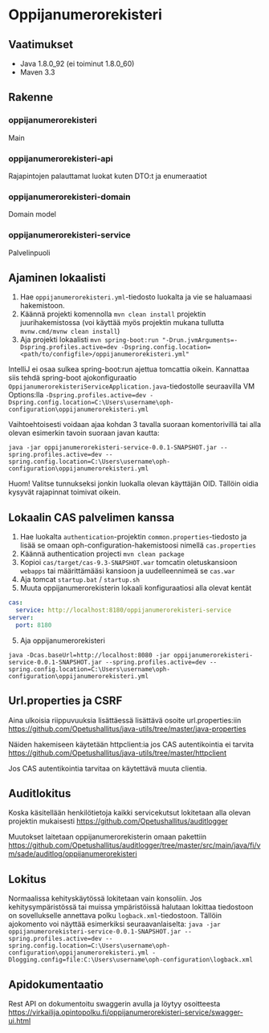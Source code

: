 # Oppijanumerorekisteri

## Vaatimukset
- Java 1.8.0_92 (ei toiminut 1.8.0_60)
- Maven 3.3

## Rakenne
### oppijanumerorekisteri
Main
### oppijanumerorekisteri-api
Rajapintojen palauttamat luokat kuten DTO:t ja enumeraatiot
### oppijanumerorekisteri-domain
Domain model
### oppijanumerorekisteri-service
Palvelinpuoli

## Ajaminen lokaalisti
1) Hae `oppijanumerorekisteri.yml`-tiedosto luokalta ja vie se haluamaasi hakemistoon.
2) Käännä projekti komennolla `mvn clean install` projektin juurihakemistossa (voi käyttää myös projektin mukana tullutta `mvnw.cmd/mvnw clean install`)
3) Aja projekti lokaalisti `mvn spring-boot:run "-Drun.jvmArguments=-Dspring.profiles.active=dev -Dspring.config.location=<path/to/configfile>/oppijanumerorekisteri.yml"`

IntelliJ ei osaa sulkea spring-boot:run ajettua tomcattia oikein. Kannattaa siis tehdä spring-boot ajokonfiguraatio `OppijanumerorekisteriServiceApplication.java`-tiedostolle seuraavilla VM Options:lla `-Dspring.profiles.active=dev -Dspring.config.location=C:\Users\username\oph-configuration\oppijanumerorekisteri.yml`

Vaihtoehtoisesti voidaan ajaa kohdan 3 tavalla suoraan komentorivillä tai alla olevan esimerkin tavoin suoraan javan kautta: 

`java -jar oppijanumerorekisteri-service-0.0.1-SNAPSHOT.jar --spring.profiles.active=dev --spring.config.location=C:\Users\username\oph-configuration\oppijanumerorekisteri.yml`

Huom! Valitse tunnukseksi jonkin luokalla olevan käyttäjän OID. Tällöin oidia kysyvät rajapinnat toimivat oikein.

## Lokaalin CAS palvelimen kanssa
1) Hae luokalta `authentication`-projektin `common.properties`-tiedosto ja lisää se omaan oph-configuration-hakemistoosi nimellä `cas.properties`
2) Käännä authentication projecti `mvn clean package`
3) Kopioi `cas/target/cas-9.3-SNAPSHOT.war` tomcatin oletuskansioon `webapps` tai määrittämääsi kansioon ja uudelleennimeä se `cas.war`
4) Aja tomcat `startup.bat` / `startup.sh`
5) Muuta oppijanumerorekisterin lokaali konfiguraatiosi alla olevat kentät
```yaml
cas:
  service: http://localhost:8180/oppijanumerorekisteri-service
server:
  port: 8180
```
5) Aja oppijanumerorekisteri

`java -Dcas.baseUrl=http://localhost:8080 -jar oppijanumerorekisteri-service-0.0.1-SNAPSHOT.jar --spring.profiles.active=dev --spring.config.location=C:\Users\username\oph-configuration\oppijanumerorekisteri.yml`

## Url.properties ja CSRF
Aina ulkoisia riippuvuuksia lisättäessä lisättävä osoite url.properties:iin
https://github.com/Opetushallitus/java-utils/tree/master/java-properties

Näiden hakemiseen käytetään httpclient:ia jos CAS autentikointia ei tarvita
https://github.com/Opetushallitus/java-utils/tree/master/httpclient

Jos CAS autentikointia tarvitaa on käytettävä muuta clientia.

## Auditlokitus
Koska käsitellään henkilötietoja kaikki servicekutsut lokitetaan alla olevan projektin mukaisesti
https://github.com/Opetushallitus/auditlogger

Muutokset laitetaan oppijanumerorekisterin omaan pakettiin 
https://github.com/Opetushallitus/auditlogger/tree/master/src/main/java/fi/vm/sade/auditlog/oppijanumerorekisteri

## Lokitus
Normaalissa kehityskäytössä lokitetaan vain konsoliin. Jos kehitysympäristössä tai muissa ympäristöissä halutaan lokittaa tiedostoon on sovellukselle annettava polku `logback.xml`-tiedostoon. Tällöin ajokomento voi näyttää esimerkiksi seuraavanlaiselta: 
`java -jar oppijanumerorekisteri-service-0.0.1-SNAPSHOT.jar --spring.profiles.active=dev --spring.config.location=C:\Users\username\oph-configuration\oppijanumerorekisteri.yml -Dlogging.config=file:C:\Users\username\oph-configuration\logback.xml`

## Apidokumentaatio
Rest API on dokumentoitu swaggerin avulla ja löytyy osoitteesta https://virkailija.opintopolku.fi/oppijanumerorekisteri-service/swagger-ui.html